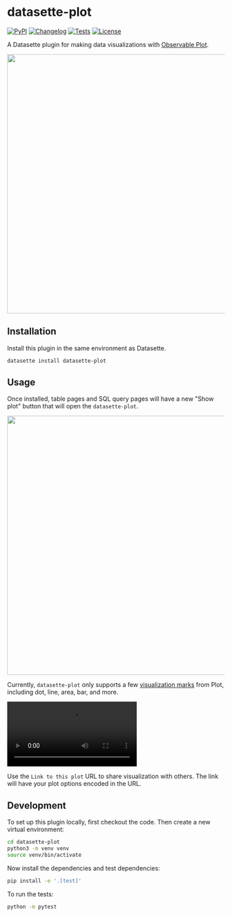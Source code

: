 # datasette-plot

[![PyPI](https://img.shields.io/pypi/v/datasette-plot.svg)](https://pypi.org/project/datasette-plot/)
[![Changelog](https://img.shields.io/github/v/release/datasette/datasette-plot?include_prereleases&label=changelog)](https://github.com/datasette/datasette-plot/releases)
[![Tests](https://github.com/datasette/datasette-plot/workflows/Test/badge.svg)](https://github.com/datasette/datasette-plot/actions?query=workflow%3ATest)
[![License](https://img.shields.io/badge/license-Apache%202.0-blue.svg)](https://github.com/datasette/datasette-plot/blob/main/LICENSE)

A Datasette plugin for making data visualizations with [Observable Plot](https://observablehq.com/plot/).

<img width="600px" src="https://datasette-cloud-assets.s3.amazonaws.com/blog/2023/datasette-plot/hero.jpeg"/>

## Installation

Install this plugin in the same environment as Datasette.

```bash
datasette install datasette-plot
```

## Usage

Once installed, table pages and SQL query pages will have a new "Show plot" button that will open the `datasette-plot`.

<img width="600px" src="https://datasette-cloud-assets.s3.amazonaws.com/blog/2023/datasette-plot/table-2.jpeg"/>

Currently, `datasette-plot` only supports a few [visualization marks](https://observablehq.com/plot/features/marks) from Plot, including dot, line, area, bar, and more.

<video src="https://github.com/datasette/datasette-plot/assets/15178711/9d6f5f37-b827-44e2-a8f5-e3e552701771"></video>

Use the `Link to this plot` URL to share visualization with others. The link will have your plot options encoded in the URL.

## Development

To set up this plugin locally, first checkout the code. Then create a new virtual environment:

```bash
cd datasette-plot
python3 -m venv venv
source venv/bin/activate
```

Now install the dependencies and test dependencies:

```bash
pip install -e '.[test]'
```

To run the tests:

```bash
python -m pytest
```
